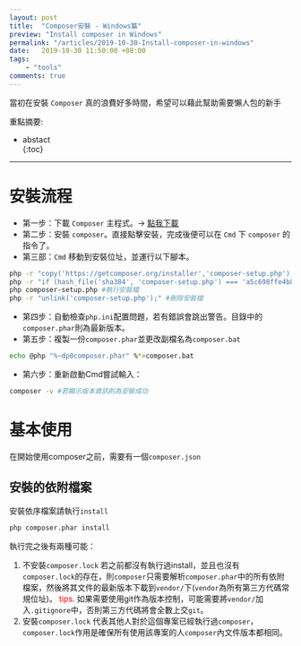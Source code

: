```yaml
---  
layout: post  
title:  "Composer安裝 - Windows篇"  
preview: "Install composer in Windows"  
permalink: "/articles/2019-10-30-Install-composer-in-windows"
date:   2019-10-30 11:50:00 +08:00  
tags:  
    - "tools"  
comments: true  
---
```


當初在安裝 `Composer` 真的浪費好多時間，希望可以藉此幫助需要懶人包的新手  
<!-- more -->

重點摘要:  
* abstact  
{:toc}  
----
# 安裝流程  
* 第一步：下載 `Composer` 主程式。→ [點我下載](https://getcomposer.org/Composer-Setup.exe)  
* 第二步：安裝 `composer`。直接點擊安裝，完成後便可以在 `Cmd` 下 `composer` 的指令了。
* 第三部：`Cmd` 移動到安裝位址，並運行以下腳本。

```bash
php -r "copy('https://getcomposer.org/installer','composer-setup.php');" #安裝檔下載
php -r "if (hash_file('sha384', 'composer-setup.php') === 'a5c698ffe4b8e849a443b120cd5ba38043260d5c4023dbf93e1558871f1f07f58274fc6f4c93bcfd858c6bd0775cd8d1') { echo 'Installer verified'; } else { echo 'Installer corrupt'; unlink('composer-setup.php'); } echo PHP_EOL;" #用sha-384驗證安裝檔
php composer-setup.php #執行安裝檔
php -r "unlink('composer-setup.php');" #刪除安裝檔
```
* 第四步：自動檢查`php.ini`配置問題，若有錯誤會跳出警告。目錄中的`composer.phar`則為最新版本。
* 第五步：複製一份`composer.phar`並更改副檔名為`composer.bat`

```bash
echo @php "%~dp0composer.phar" %*>composer.bat
```
* 第六步：重新啟動Cmd嘗試輸入：

```bash
composer -v #若顯示版本資訊則為安裝成功
```

# 基本使用
在開始使用composer之前，需要有一個`composer.json`
## 安裝的依附檔案
安裝依序檔案請執行`install`
```bash
php composer.phar install
```
執行完之後有兩種可能：

 1. 不安裝`composer.lock`
若之前都沒有執行過install，並且也沒有`composer.lock`的存在，則`composer`只需要解析`composer.phar`中的所有依附檔案，然後將其文件的最新版本下載到`vendor/`下(`vendor`為所有第三方代碼常規位址)。 
<font color="red">tips.</font> 如果需要使用git作為版本控制，可能需要將`vendor/`加入`.gitignore`中，否則第三方代碼將會全數上交`git`。
 2.  安裝`composer.lock`
代表其他人對於這個專案已經執行過`composer`，`composer.lock`作用是確保所有使用該專案的人`composer`內文件版本都相同。
